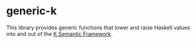 # generic-k

This library provides generic functions that lower and raise Haskell values into and out of the [K Semantic Framework](http://k-framework.org).
